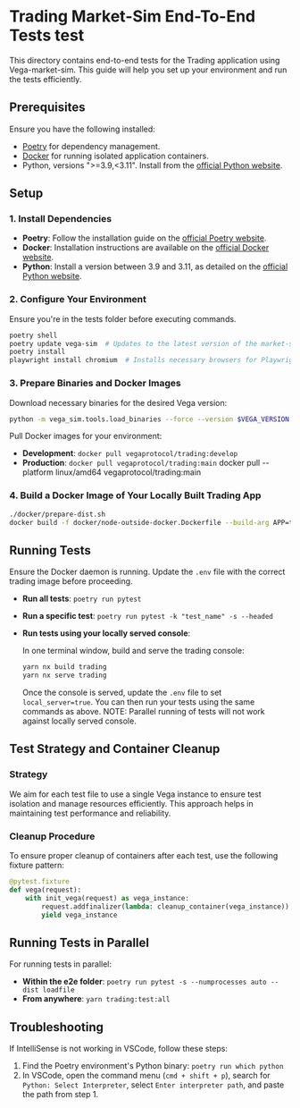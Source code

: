 # Trading Market-Sim End-To-End Tests test

This directory contains end-to-end tests for the Trading application using Vega-market-sim. This guide will help you set up your environment and run the tests efficiently.

## Prerequisites

Ensure you have the following installed:

- [Poetry](https://python-poetry.org/docs/#installing-with-the-official-installer) for dependency management.
- [Docker](https://www.docker.com/) for running isolated application containers.
- Python, versions ">=3.9,<3.11". Install from the [official Python website](https://www.python.org/).

## Setup

### 1. Install Dependencies

- **Poetry**: Follow the installation guide on the [official Poetry website](https://python-poetry.org/docs/#installing-with-the-official-installer).
- **Docker**: Installation instructions are available on the [official Docker website](https://docs.docker.com/desktop/).
- **Python**: Install a version between 3.9 and 3.11, as detailed on the [official Python website](https://www.python.org/).

### 2. Configure Your Environment

Ensure you're in the tests folder before executing commands.

```bash
poetry shell
poetry update vega-sim  # Updates to the latest version of the market-sim branch
poetry install
playwright install chromium  # Installs necessary browsers for Playwright
```

### 3. Prepare Binaries and Docker Images

Download necessary binaries for the desired Vega version:

```bash
python -m vega_sim.tools.load_binaries --force --version $VEGA_VERSION
```

Pull Docker images for your environment:

- **Development**: `docker pull vegaprotocol/trading:develop`
- **Production**: `docker pull vegaprotocol/trading:main`
  docker pull --platform linux/amd64 vegaprotocol/trading:main

### 4. Build a Docker Image of Your Locally Built Trading App

```bash
./docker/prepare-dist.sh
docker build -f docker/node-outside-docker.Dockerfile --build-arg APP=trading --build-arg ENV_NAME=stagnet1 -t vegaprotocol/trading:latest .
```

## Running Tests

Ensure the Docker daemon is running. Update the `.env` file with the correct trading image before proceeding.

- **Run all tests**: `poetry run pytest`
- **Run a specific test**: `poetry run pytest -k "test_name" -s --headed`
- **Run tests using your locally served console**:

  In one terminal window, build and serve the trading console:

  ```bash
  yarn nx build trading
  yarn nx serve trading
  ```

  Once the console is served, update the `.env` file to set `local_server=true`. You can then run your tests using the same commands as above.
  NOTE: Parallel running of tests will not work against locally served console.

## Test Strategy and Container Cleanup

### Strategy

We aim for each test file to use a single Vega instance to ensure test isolation and manage resources efficiently. This approach helps in maintaining test performance and reliability.

### Cleanup Procedure

To ensure proper cleanup of containers after each test, use the following fixture pattern:

```python
@pytest.fixture
def vega(request):
    with init_vega(request) as vega_instance:
        request.addfinalizer(lambda: cleanup_container(vega_instance))
        yield vega_instance
```

## Running Tests in Parallel

For running tests in parallel:

- **Within the e2e folder**: `poetry run pytest -s --numprocesses auto --dist loadfile`
- **From anywhere**: `yarn trading:test:all`

## Troubleshooting

If IntelliSense is not working in VSCode, follow these steps:

1. Find the Poetry environment's Python binary: `poetry run which python`
2. In VSCode, open the command menu (`cmd + shift + p`), search for `Python: Select Interpreter`, select `Enter interpreter path`, and paste the path from step 1.
